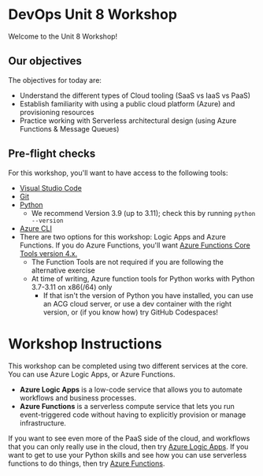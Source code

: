 # DevOps Unit 8 Workshop

Welcome to the Unit 8 Workshop!

## Our objectives
The objectives for today are:
- Understand the different types of Cloud tooling (SaaS vs IaaS vs PaaS)
- Establish familiarity with using a public cloud platform (Azure) and provisioning resources
- Practice working with Serverless architectural design (using Azure Functions & Message Queues)

## Pre-flight checks
For this workshop, you'll want to have access to the following tools:
* [Visual Studio Code](https://code.visualstudio.com/download)
* [Git](https://git-scm.com/)
* [Python](https://www.python.org/downloads/)
  * We recommend Version 3.9 (up to 3.11); check this by running `python --version`
* [Azure CLI](https://docs.microsoft.com/en-us/cli/azure/install-azure-cli)
* There are two options for this workshop: Logic Apps and Azure Functions. If you do Azure Functions, you'll want [Azure Functions Core Tools version 4.x.](https://docs.microsoft.com/en-gb/azure/azure-functions/functions-run-local#v2)
  * The Function Tools are not required if you are following the alternative exercise
  * At time of writing, Azure function tools for Python works with Python 3.7-3.11 on x86(/64) only
    * If that isn't the version of Python you have installed, you can use an ACG cloud server, or use a dev container with the right version, or (if you know how) try GitHub Codespaces!

# Workshop Instructions
This workshop can be completed using two different services at the core.
You can use Azure Logic Apps, or Azure Functions.

- **Azure Logic Apps** is a low-code service that allows you to automate workflows and business processes.
- **Azure Functions** is a serverless compute service that lets you run event-triggered code without having to explicitly provision or manage infrastructure.

If you want to see even more of the PaaS side of the cloud, and workflows that you can only really use in the cloud, then try [Azure Logic Apps](workshop_instructions_azure_logic_apps.md).
If you want to get to use your Python skills and see how you can use serverless functions to do things, then try [Azure Functions](workshop_instructions_azure_functions.md).
